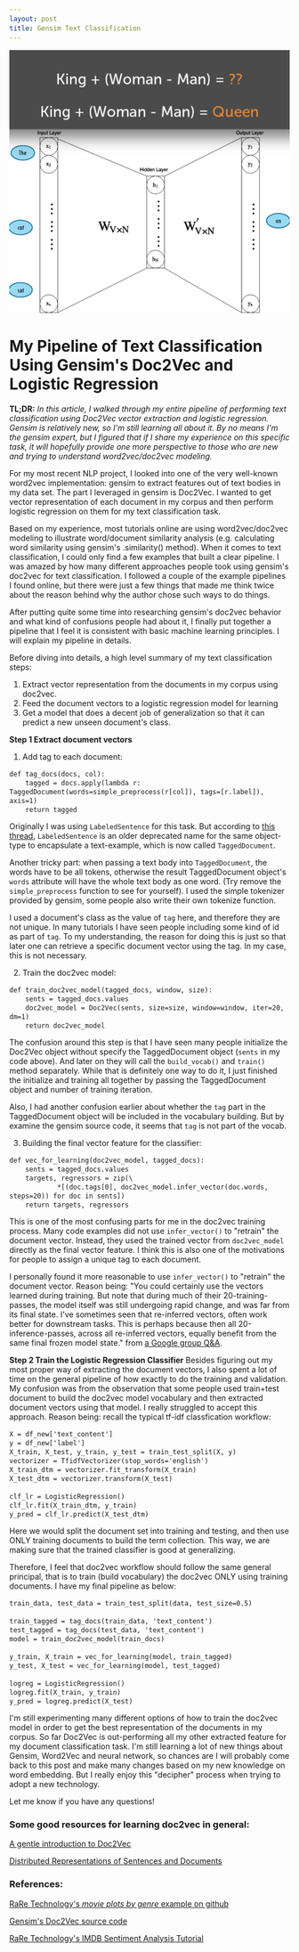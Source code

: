 ```yaml
---
layout: post
title: Gensim Text Classification
---
```


<p align="center">
<img src="../images/gensim_header.png">
</p>

# My Pipeline of Text Classification Using Gensim's Doc2Vec and Logistic Regression

**TL;DR:** _In this article, I walked through my entire pipeline of performing text classification using Doc2Vec vector extraction and logistic regression. Gensim is relatively new, so I'm still learning all about it. By no means I'm the gensim expert, but I figured that if I share my experience on this specific task, it will hopefully provide one more perspective to those who are new and trying to understand word2vec/doc2vec modeling._

For my most recent NLP project, I looked into one of the very well-known word2vec implementation: gensim to extract features out of text bodies in my data set. The part I leveraged in gensim is Doc2Vec. I wanted to get vector representation of each document in my corpus and then perform logistic regression on them for my text classification task.

Based on my experience, most tutorials online are using word2vec/doc2vec modeling to illustrate word/document similarity analysis (e.g. calculating word similarity using gensim's .similarity() method). When it comes to text classification, I could only find a few examples that built a clear pipeline. I was amazed by how many different approaches people took using gensim's doc2vec for text classification. I followed a couple of the example pipelines I found online, but there were just a few things that made me think twice about the reason behind why the author chose such ways to do things.

After putting quite some time into researching gensim's doc2vec behavior and what kind of confusions people had about it, I finally put together a pipeline that I feel it is consistent with basic machine learning principles. I will explain my pipeline in details.

Before diving into details, a high level summary of my text classification steps:
1. Extract vector representation from the documents in my corpus using doc2vec.
2. Feed the document vectors to a logistic regression model for learning
3. Get a model that does a decent job of generalization so that it can predict a new unseen document's class.

**Step 1
Extract document vectors**
1) Add tag to each document:
```
def tag_docs(docs, col):
    tagged = docs.apply(lambda r: TaggedDocument(words=simple_preprocess(r[col]), tags=[r.label]), axis=1)
    return tagged
```
Originally I was using `LabeledSentence` for this task. But according to [this thread](https://stackoverflow.com/questions/41182372/what-is-the-difference-between-gensim-labeledsentence-and-taggeddocument), `LabeledSentence` is an older deprecated name for the same object-type to encapsulate a text-example, which is now called `TaggedDocument`.

Another tricky part: when passing a text body into `TaggedDocument`, the words have to be all tokens, otherwise the result TaggedDocument object's `words` attribute will have the whole text body as one word. (Try remove the `simple_preprocess` function to see for yourself). I used the simple tokenizer provided by gensim, some people also write their own tokenize function.

I used a document's class as the value of `tag` here, and therefore they are not unique. In many tutorials I have seen people including some kind of id as part of `tag`. To my understanding, the reason for doing this is just so that later one can retrieve a specific document vector using the tag. In my case, this is not necessary.

2) Train the doc2vec model:
```
def train_doc2vec_model(tagged_docs, window, size):
    sents = tagged_docs.values
    doc2vec_model = Doc2Vec(sents, size=size, window=window, iter=20, dm=1)
    return doc2vec_model
```
The confusion around this step is that I have seen many people initialize the Doc2Vec object without specify the TaggedDocument object (`sents` in my code above). And later on they will call the `build_vocab()` and `train()` method separately. While that is definitely one way to do it, I just finished the initialize and training all together by passing the TaggedDocument object and number of training iteration.

Also, I had another confusion earlier about whether the `tag` part in the TaggedDocument object will be included in the vocabulary building. But by examine the gensim source code, it seems that `tag` is not part of the vocab.

3) Building the final vector feature for the classifier:
```
def vec_for_learning(doc2vec_model, tagged_docs):
    sents = tagged_docs.values
    targets, regressors = zip(\
            *[(doc.tags[0], doc2vec_model.infer_vector(doc.words, steps=20)) for doc in sents])
    return targets, regressors
```
This is one of the most confusing parts for me in the doc2vec training process. Many code examples did not use `infer_vector()` to "retrain" the document vector. Instead, they used the trained vector from `doc2vec_model` directly as the final vector feature. I think this is also one of the motivations for people to assign a unique tag to each document.

I personally found it more reasonable to use `infer_vector()` to "retrain" the document vector. Reason being: "You could certainly use the vectors learned during training. But note that during much of their 20-training-passes, the model itself was still undergoing rapid change, and was far from its final state. I've sometimes seen that re-inferred vectors, often work better for downstream tasks. This is perhaps because then all 20-inference-passes, across all re-inferred vectors, equally benefit from the same final frozen model state." from [a Google group Q&A](https://groups.google.com/forum/#!topic/gensim/A0dNogEIw7g).

**Step 2
Train the Logistic Regression Classifier**
Besides figuring out my most proper way of extracting the document vectors, I also spent a lot of time on the general pipeline of how exactly to do the training and validation. My confusion was from the observation that some people used train+test document to build the doc2vec model vocabulary and then extracted document vectors using that model. I really struggled to accept this approach. Reason being: recall the typical tf-idf classfication workflow:
```
X = df_new['text_content']
y = df_new['label']
X_train, X_test, y_train, y_test = train_test_split(X, y)
vectorizer = TfidfVectorizer(stop_words='english')
X_train_dtm = vectorizer.fit_transform(X_train)
X_test_dtm = vectorizer.transform(X_test)

clf_lr = LogisticRegression()
clf_lr.fit(X_train_dtm, y_train)
y_pred = clf_lr.predict(X_test_dtm)
```
Here we would split the document set into training and testing, and then use ONLY training documents to build the term collection. This way, we are making sure that the trained classifier is good at generalizing.

Therefore, I feel that doc2vec workflow should follow the same general principal, that is to train (build vocabulary) the doc2vec ONLY using training documents. I have my final pipeline as below:
```
train_data, test_data = train_test_split(data, test_size=0.5)

train_tagged = tag_docs(train_data, 'text_content')
test_tagged = tag_docs(test_data, 'text_content')
model = train_doc2vec_model(train_docs)

y_train, X_train = vec_for_learning(model, train_tagged)
y_test, X_test = vec_for_learning(model, test_tagged)

logreg = LogisticRegression()
logreg.fit(X_train, y_train)
y_pred = logreg.predict(X_test)
```

I'm still experimenting many different options of how to train the doc2vec model in order to get the best representation of the documents in my corpus. So far Doc2Vec is out-performing all my other extracted feature for my document classification task. I'm still learning a lot of new things about Gensim, Word2Vec and neural network, so chances are I will probably come back to this post and make many changes based on my new knowledge on word embedding. But I really enjoy this "decipher" process when trying to adopt a new technology.

Let me know if you have any questions!

### Some good resources for learning doc2vec in general:
[A gentle introduction to Doc2Vec](https://towardsdatascience.com/a-gentle-introduction-to-doc2vec-db3e8c0cce5e)

[Distributed Representations of Sentences and Documents](http://proceedings.mlr.press/v32/le14.pdf)

### References:
[RaRe Technology's _movie plots by genre_ example on github](https://github.com/RaRe-Technologies/movie-plots-by-genre/blob/master/Document%20classification%20with%20word%20embeddings%20tutorial.ipynb)

[Gensim's Doc2Vec source code](https://github.com/RaRe-Technologies/gensim/blob/develop/gensim/models/doc2vec.py)

[RaRe Technology's IMDB Sentiment Analysis Tutorial](https://github.com/RaRe-Technologies/gensim/blob/develop/docs/notebooks/doc2vec-IMDB.ipynb)
